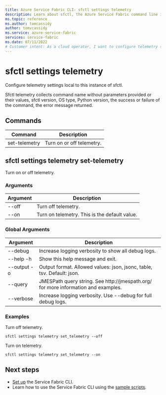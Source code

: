 ```yaml
---
title: Azure Service Fabric CLI- sfctl settings telemetry 
description: Learn about sfctl, the Azure Service Fabric command line interface. Includes a list of commands for configuring sfctl telemetry.
ms.topic: reference
ms.author: tomcassidy
author: tomvcassidy
ms.service: azure-service-fabric
services: service-fabric
ms.date: 07/11/2022
# Customer intent: As a cloud operator, I want to configure telemetry settings for the Service Fabric CLI, so that I can control the data collection for command execution and ensure compliance with my organization's monitoring policies.
---
```


# sfctl settings telemetry
Configure telemetry settings local to this instance of sfctl.

Sfctl telemetry collects command name without parameters provided or their values, sfctl version, OS type, Python version, the success or failure of the command, the error message returned.

## Commands

|Command|Description|
| --- | --- |
| set-telemetry | Turn on or off telemetry. |

## sfctl settings telemetry set-telemetry
Turn on or off telemetry.

### Arguments

|Argument|Description|
| --- | --- |
| --off | Turn off telemetry. |
| --on | Turn on telemetry. This is the default value. |

### Global Arguments

|Argument|Description|
| --- | --- |
| --debug | Increase logging verbosity to show all debug logs. |
| --help -h | Show this help message and exit. |
| --output -o | Output format.  Allowed values\: json, jsonc, table, tsv.  Default\: json. |
| --query | JMESPath query string. See http\://jmespath.org/ for more information and examples. |
| --verbose | Increase logging verbosity. Use --debug for full debug logs. |

### Examples

Turn off telemetry.

```
sfctl settings telemetry set_telemetry --off
```

Turn on telemetry.

```
sfctl settings telemetry set_telemetry --on
```


## Next steps
- [Set up](service-fabric-cli.md) the Service Fabric CLI.
- Learn how to use the Service Fabric CLI using the [sample scripts](./scripts/sfctl-upgrade-application.md).
